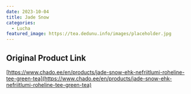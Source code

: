 ```yaml
---
date: 2023-10-04
title: Jade Snow
categories:
  - Lucha
featured_image: https://tea.dedunu.info/images/placeholder.jpg
---
```


## Original Product Link

[https://www.chado.ee/en/products/jade-snow-ehk-nefriitlumi-roheline-tee-green-tea](https://www.chado.ee/en/products/jade-snow-ehk-nefriitlumi-roheline-tee-green-tea)
